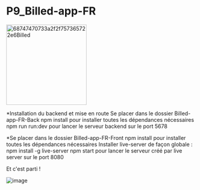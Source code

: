 # P9_Billed-app-FR
<img width="213" alt="68747470733a2f2f757365722e6Billed" src="https://github.com/sarahvar/P9_Billed_app/assets/100738177/f1c1421b-8ff2-40e5-9917-eca27e12eba4">

*Installation du backend et mise en route
Se placer dans le dossier Billed-app-FR-Back
npm install pour installer toutes les dépendances nécessaires
npm run run:dev pour lancer le serveur backend sur le port 5678


*Se placer dans le dossier Billed-app-FR-Front
npm install pour installer toutes les dépendances nécessaires
Installer live-server de façon globale : npm install -g live-server
npm start pour lancer le serveur créé par live server sur le port 8080

Et c'est parti !

![image](https://github.com/sarahvar/P9_Billed_app/assets/100738177/2a69395c-9f9a-491c-b1f4-cd035dbd8e30)


